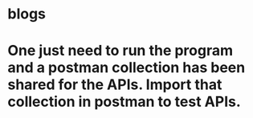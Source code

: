 # blogs
# One just need to run the program and a postman collection has been shared for the APIs. Import that collection in postman to test APIs.
